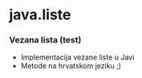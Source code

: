 # java.liste

### Vezana lista (test)
* Implementacija vezane liste u Javi
* Metode na hrvatskom jeziku ;)

